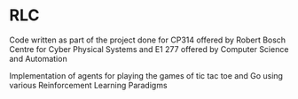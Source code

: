 # RLC
Code written as part of the project done for CP314 offered by Robert Bosch Centre for Cyber Physical Systems and E1 277 offered by Computer Science and Automation

Implementation of agents for playing the games of tic tac toe and Go using various Reinforcement Learning Paradigms 
